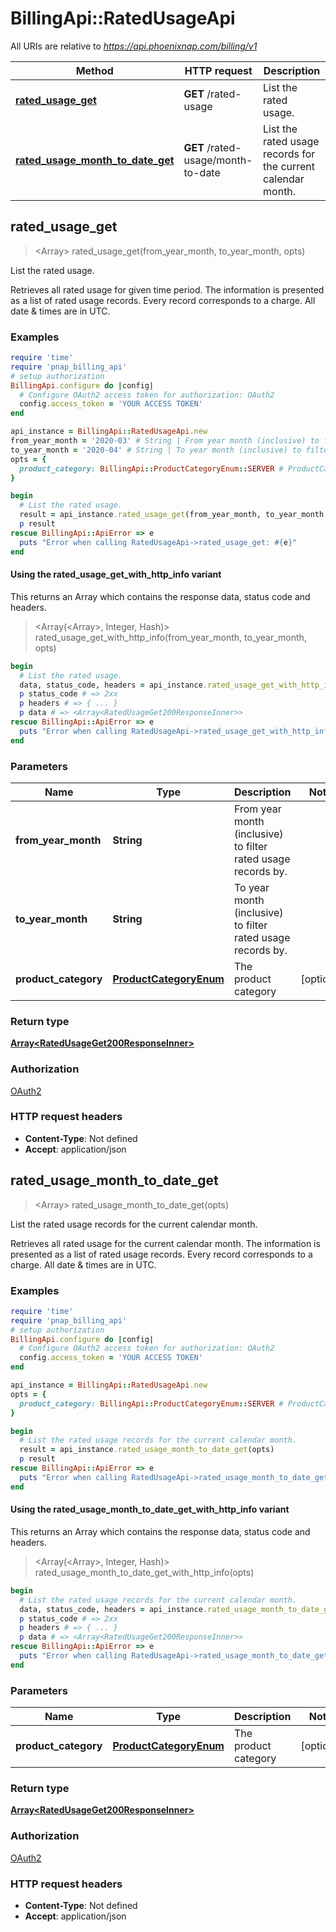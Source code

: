 # BillingApi::RatedUsageApi

All URIs are relative to *https://api.phoenixnap.com/billing/v1*

| Method | HTTP request | Description |
| ------ | ------------ | ----------- |
| [**rated_usage_get**](RatedUsageApi.md#rated_usage_get) | **GET** /rated-usage | List the rated usage. |
| [**rated_usage_month_to_date_get**](RatedUsageApi.md#rated_usage_month_to_date_get) | **GET** /rated-usage/month-to-date | List the rated usage records for the current calendar month. |


## rated_usage_get

> <Array<RatedUsageGet200ResponseInner>> rated_usage_get(from_year_month, to_year_month, opts)

List the rated usage.

Retrieves all rated usage for given time period. The information is presented as a list of rated usage records. Every record corresponds to a charge. All date & times are in UTC.

### Examples

```ruby
require 'time'
require 'pnap_billing_api'
# setup authorization
BillingApi.configure do |config|
  # Configure OAuth2 access token for authorization: OAuth2
  config.access_token = 'YOUR ACCESS TOKEN'
end

api_instance = BillingApi::RatedUsageApi.new
from_year_month = '2020-03' # String | From year month (inclusive) to filter rated usage records by.
to_year_month = '2020-04' # String | To year month (inclusive) to filter rated usage records by.
opts = {
  product_category: BillingApi::ProductCategoryEnum::SERVER # ProductCategoryEnum | The product category
}

begin
  # List the rated usage.
  result = api_instance.rated_usage_get(from_year_month, to_year_month, opts)
  p result
rescue BillingApi::ApiError => e
  puts "Error when calling RatedUsageApi->rated_usage_get: #{e}"
end
```

#### Using the rated_usage_get_with_http_info variant

This returns an Array which contains the response data, status code and headers.

> <Array(<Array<RatedUsageGet200ResponseInner>>, Integer, Hash)> rated_usage_get_with_http_info(from_year_month, to_year_month, opts)

```ruby
begin
  # List the rated usage.
  data, status_code, headers = api_instance.rated_usage_get_with_http_info(from_year_month, to_year_month, opts)
  p status_code # => 2xx
  p headers # => { ... }
  p data # => <Array<RatedUsageGet200ResponseInner>>
rescue BillingApi::ApiError => e
  puts "Error when calling RatedUsageApi->rated_usage_get_with_http_info: #{e}"
end
```

### Parameters

| Name | Type | Description | Notes |
| ---- | ---- | ----------- | ----- |
| **from_year_month** | **String** | From year month (inclusive) to filter rated usage records by. |  |
| **to_year_month** | **String** | To year month (inclusive) to filter rated usage records by. |  |
| **product_category** | [**ProductCategoryEnum**](.md) | The product category | [optional] |

### Return type

[**Array&lt;RatedUsageGet200ResponseInner&gt;**](RatedUsageGet200ResponseInner.md)

### Authorization

[OAuth2](../README.md#OAuth2)

### HTTP request headers

- **Content-Type**: Not defined
- **Accept**: application/json


## rated_usage_month_to_date_get

> <Array<RatedUsageGet200ResponseInner>> rated_usage_month_to_date_get(opts)

List the rated usage records for the current calendar month.

Retrieves all rated usage for the current calendar month. The information is presented as a list of rated usage records. Every record corresponds to a charge. All date & times are in UTC.

### Examples

```ruby
require 'time'
require 'pnap_billing_api'
# setup authorization
BillingApi.configure do |config|
  # Configure OAuth2 access token for authorization: OAuth2
  config.access_token = 'YOUR ACCESS TOKEN'
end

api_instance = BillingApi::RatedUsageApi.new
opts = {
  product_category: BillingApi::ProductCategoryEnum::SERVER # ProductCategoryEnum | The product category
}

begin
  # List the rated usage records for the current calendar month.
  result = api_instance.rated_usage_month_to_date_get(opts)
  p result
rescue BillingApi::ApiError => e
  puts "Error when calling RatedUsageApi->rated_usage_month_to_date_get: #{e}"
end
```

#### Using the rated_usage_month_to_date_get_with_http_info variant

This returns an Array which contains the response data, status code and headers.

> <Array(<Array<RatedUsageGet200ResponseInner>>, Integer, Hash)> rated_usage_month_to_date_get_with_http_info(opts)

```ruby
begin
  # List the rated usage records for the current calendar month.
  data, status_code, headers = api_instance.rated_usage_month_to_date_get_with_http_info(opts)
  p status_code # => 2xx
  p headers # => { ... }
  p data # => <Array<RatedUsageGet200ResponseInner>>
rescue BillingApi::ApiError => e
  puts "Error when calling RatedUsageApi->rated_usage_month_to_date_get_with_http_info: #{e}"
end
```

### Parameters

| Name | Type | Description | Notes |
| ---- | ---- | ----------- | ----- |
| **product_category** | [**ProductCategoryEnum**](.md) | The product category | [optional] |

### Return type

[**Array&lt;RatedUsageGet200ResponseInner&gt;**](RatedUsageGet200ResponseInner.md)

### Authorization

[OAuth2](../README.md#OAuth2)

### HTTP request headers

- **Content-Type**: Not defined
- **Accept**: application/json

